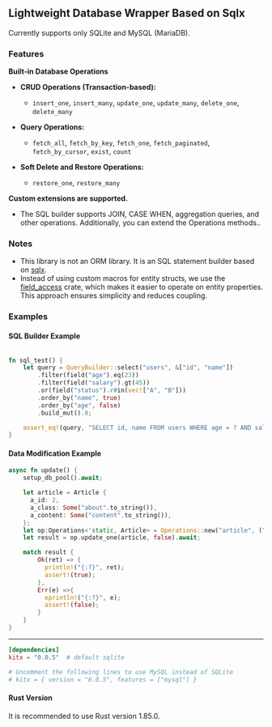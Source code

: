 ## Lightweight Database Wrapper Based on Sqlx

Currently supports only SQLite and MySQL (MariaDB).

### Features

**Built-in Database Operations**

- **CRUD Operations (Transaction-based):**
  - `insert_one`, `insert_many`, `update_one`, `update_many`, `delete_one`, `delete_many`

- **Query Operations:**
  - `fetch_all`, `fetch_by_key`, `fetch_one`, `fetch_paginated`, `fetch_by_cursor`, `exist`, `count`

- **Soft Delete and Restore Operations:**
  - `restore_one`, `restore_many`

**Custom extensions are supported.**
- The SQL builder supports JOIN, CASE WHEN, aggregation queries, and other operations. Additionally, you can extend the Operations methods..

### Notes

- This library is not an ORM library. It is an SQL statement builder based on [sqlx](https://crates.io/crates/sqlx).
- Instead of using custom macros for entity structs, we use the [field_access](https://crates.io/crates/field_access) crate, which makes it easier to operate on entity properties. This approach ensures simplicity and reduces coupling.

### Examples

#### SQL Builder Example

```rust

fn sql_test() {
    let query = QueryBuilder::select("users", &["id", "name"])
        .filter(field("age").eq(23))
        .filter(field("salary").gt(45))
        .or(field("status").r#in(vec!["A", "B"]))
        .order_by("name", true)
        .order_by("age", false)
        .build_mut().0;

    assert_eq!(query, "SELECT id, name FROM users WHERE age = ? AND salary > ? OR status IN (?, ?) ORDER BY name ASC, age DESC");
}
```

#### Data Modification Example  

```rust
async fn update() {
    setup_db_pool().await;

    let article = Article {
      a_id: 2,
      a_class: Some("about".to_string()),
      a_content: Some("content".to_string()),
    };
    let op:Operations<'static, Article> = Operations::new("article", ("a_id", true), None);
    let result = op.update_one(article, false).await;

    match result {
        Ok(ret) => {
          println!("{:?}", ret);
          assert!(true);
        },
        Err(e) =>{
          eprintln!("{:?}", e);
          assert!(false);
        }
    }
}
```

--------------------

```toml
[dependencies]
kitx = "0.0.5"  # default sqlite

# Uncomment the following lines to use MySQL instead of SQLite
# kitx = { version = "0.0.5", features = ["mysql"] } 

```

#### Rust Version
It is recommended to use Rust version 1.85.0.
